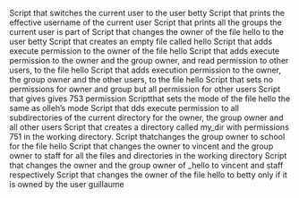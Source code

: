 Script that switches the current user to the user betty
Script that prints the effective username of the current user
Script that prints all the groups the current user is part of
Script that changes the owner of the file hello to the user betty
Script that creates an empty file called hello
Script that adds execute permission to the owner of the file hello
Script that adds execute permission to the owner and the group owner, and read permission to other users, to the file hello
Script that adds execution permission to the owner, the group owner and the other users, to the file hello
Script that sets no permissions for owner and group but all permission for other users
Script that gives gives 753 permission
Scriptthat sets the mode of the file hello the same as olleh’s mode
Script that dds execute permission to all subdirectories of the current directory for the owner, the group owner and all other users
Script that creates a directory called my_dir with permissions 751 in the working directory.
Script thatchanges the group owner to school for the file hello
Script that changes the owner to vincent and the group owner to staff for all the files and directories in the working directory
Script that changes the owner and the group owner of _hello to vincent and staff respectively
Script that changes the owner of the file hello to betty only if it is owned by the user guillaume
